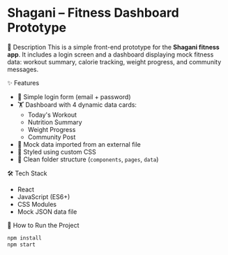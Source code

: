 # Shagani – Fitness Dashboard Prototype

 🧩 Description
This is a simple front-end prototype for the **Shagani fitness app**. It includes a login screen and a dashboard displaying mock fitness data: workout summary, calorie tracking, weight progress, and community messages.

✨ Features
- 🔐 Simple login form (email + password)
- 🏋️ Dashboard with 4 dynamic data cards:
  - Today's Workout
  - Nutrition Summary
  - Weight Progress
  - Community Post
- 🧪 Mock data imported from an external file
- 🎨 Styled using custom CSS
- 📁 Clean folder structure (`components`, `pages`, `data`)

 🛠 Tech Stack
- React
- JavaScript (ES6+)
- CSS Modules
- Mock JSON data file

 🚀 How to Run the Project

```bash
npm install
npm start
